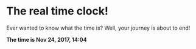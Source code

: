 # The real time clock!

Ever wanted to know what the time is? Well, your journey is about to end!

**The time is Nov 24, 2017, 14:04**